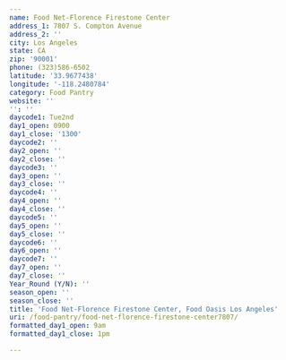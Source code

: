 ```yaml
---
name: Food Net-Florence Firestone Center
address_1: 7807 S. Compton Avenue
address_2: ''
city: Los Angeles
state: CA
zip: '90001'
phone: (323)586-6502
latitude: '33.9677438'
longitude: '-118.2480784'
category: Food Pantry
website: ''
'': ''
daycode1: Tue2nd
day1_open: 0900
day1_close: '1300'
daycode2: ''
day2_open: ''
day2_close: ''
daycode3: ''
day3_open: ''
day3_close: ''
daycode4: ''
day4_open: ''
day4_close: ''
daycode5: ''
day5_open: ''
day5_close: ''
daycode6: ''
day6_open: ''
daycode7: ''
day7_open: ''
day7_close: ''
Year_Round (Y/N): ''
season_open: ''
season_close: ''
title: 'Food Net-Florence Firestone Center, Food Oasis Los Angeles'
uri: /food-pantry/food-net-florence-firestone-center7807/
formatted_day1_open: 9am
formatted_day1_close: 1pm

---
```


